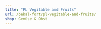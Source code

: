 ```yaml
---
title: "PL Vegitable and Fruits"
url: /bekal-fort/pl-vegitable-and-fruits/
shop: Gemüse & Obst
---
```

